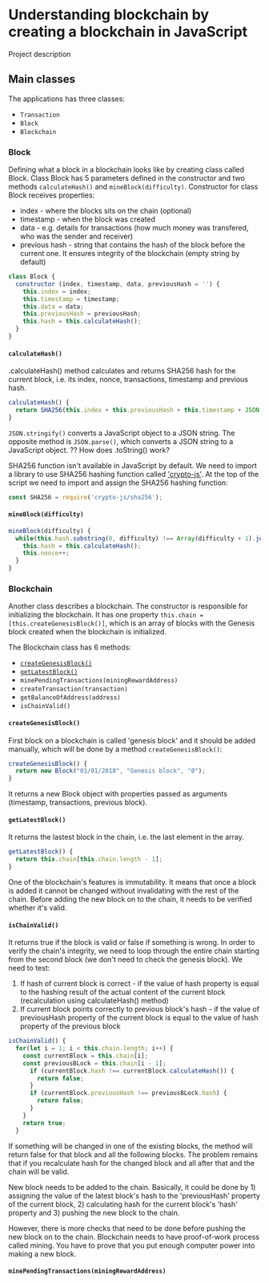 # Understanding blockchain by creating a blockchain in JavaScript

Project description

## Main classes
The applications has three classes:
- `Transaction`
- `Block`
- `Blockchain`

### Block

Defining what a block in a blockchain looks like by creating class called Block.
Class Block has 5 parameters defined in the constructor and two methods `calculateHash()` and `mineBlock(difficulty)`.
Constructor for class Block receives properties:
- index - where the blocks sits on the chain (optional)
- timestamp - when the block was created
- data - e.g. details for transactions (how much money was transfered, who was the sender and receiver)
- previous hash - string that contains the hash of the block before the current one. It ensures integrity of the blockchain (empty string by default)
```javascript
class Block {
  constructor (index, timestamp, data, previousHash = '') {
    this.index = index;
    this.timestamp = timestamp;
    this.data = data;
    this.previousHash = previousHash;
    this.hash = this.calculateHash();
  }
}
```
#### `calculateHash()`
.calculateHash() method calculates and returns SHA256 hash for the current block, i.e. its index, nonce, transactions, timestamp and previous hash.
```javascript
calculateHash() {
  return SHA256(this.index + this.previousHash + this.timestamp + JSON.stringify(this.data) + this.nonce).toString();
}
```
`JSON.stringify()` converts a JavaScript object to a JSON string. The opposite method is `JSON.parse()`, which converts a JSON string to a JavaScript object.
?? How does .toString() work?

SHA256 function isn't available in JavaScript by default.
We need to import a library to use SHA256 hashing function called ['crypto-js'](https://www.npmjs.com/package/crypto-js).
At the top of the script we need to import and assign the SHA256 hashing function:
```javascript
const SHA256 = require('crypto-js/sha256');
```

#### `mineBlock(difficulty)`
```javascript
mineBlock(difficulty) {
  while(this.hash.substring(0, difficulty) !== Array(difficulty + 1).join("0")) {
    this.hash = this.calculateHash();
    this.nonce++;
  }
}
```

### Blockchain

Another class describes a blockchain.
The constructor is responsible for initializing the blockchain.
It has one property `this.chain = [this.createGenesisBlock()]`, which is an array of blocks with the Genesis block created when the blockchain is initialized.

The Blockchain class has 6 methods:
- [`createGenesisBlock()`](#creategenesisblock)
- [`getLatestBlock()`](#getlatestblock)
-   `minePendingTransactions(miningRewardAddress)`
- `createTransaction(transaction)`
- `getBalanceOfAddress(address)`
- `isChainValid()`

#### `createGenesisBlock()`
First block on a blockchain is called 'genesis block' and it should be added manually, which will be done by a method `createGenesisBlock()`:
```javascript
createGenesisBlock() {
  return new Block("01/01/2018", "Genesis block", "0");
}
```
It returns a new Block object with properties passed as arguments (timestamp, transactions, previous block).

#### `getLatestBlock()`
It returns the lastest block in the chain, i.e. the last element in the array.
```javascript
getLatestBlock() {
  return this.chain[this.chain.length - 1];
}
```

One of the blockchain's features is immutability. It means that once a block is added it cannot be changed without invalidating with the rest of the chain.
Before adding the new block on to the chain, it needs to be verified whether it's valid.
#### `isChainValid()`
It returns true if the block is valid or false if something is wrong.
In order to verify the chain's integrity, we need to loop through the entire chain starting from the second block (we don't need to check the genesis block).
We need to test:
1) If hash of current block is correct - if the value of hash property is equal to the hashing result of the actual content of the current block (recalculation using calculateHash() method)
2) If current block points correctly to previous block's hash - if the value of previousHash property of the current block is equal to the value of hash property of the previous block
```javascript
isChainValid() {
  for(let i = 1; i < this.chain.length; i++) {
    const currentBlock = this.chain[i];
    const previousBLock = this.chain[i - 1];
      if (currentBlock.hash !== currentBlock.calculateHash()) {
        return false;
      }
      if (currentBlock.previousHash !== previousBLock.hash) {
        return false;
      }
    }
    return true;
  }
```
If something will be changed in one of the existing blocks, the method will return false for that block and all the following blocks.
The problem remains that if you recalculate hash for the changed block and all after that and the chain will be valid.

New block needs to be added to the chain. Basically, it could be done by 1) assigning the value of the latest block's hash to the 'previousHash' property of the current block, 2) calculating hash for the current block's 'hash' property and 3) pushing the new block to the chain.

However, there is more checks that need to be done before pushing the new block on to the chain.
Blockchain needs to have proof-of-work process called mining. You have to prove that you put enough computer power into making a new block. 




#### `minePendingTransactions(miningRewardAddress)`
